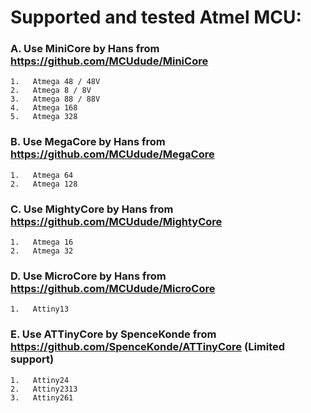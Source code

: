 # Supported and tested Atmel MCU:

### A.  Use MiniCore by Hans from https://github.com/MCUdude/MiniCore

    1.   Atmega 48 / 48V
    2.   Atmega 8 / 8V
    3.   Atmega 88 / 88V
    4.   Atmega 168
    5.   Atmega 328
    
### B.  Use MegaCore by Hans from https://github.com/MCUdude/MegaCore

    1.   Atmega 64
    2.   Atmega 128
    
### C.  Use MightyCore by Hans from https://github.com/MCUdude/MightyCore

    1.   Atmega 16
    2.   Atmega 32
    
### D.  Use MicroCore by Hans from https://github.com/MCUdude/MicroCore

    1.   Attiny13

### E.  Use ATTinyCore by SpenceKonde from https://github.com/SpenceKonde/ATTinyCore    (Limited support)

    1.   Attiny24
    2.   Attiny2313
    3.   Attiny261
